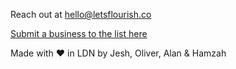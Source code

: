 <footer class="footer text-white bg-dark py-3 ">
  <div class="container ">
    <div class="row align-items-center ">
      <div class="col-12 text-center ">
				<p>Reach out at <a href="mailto:hello@letsflourish.co">hello@letsflourish.co</a></p>
        <a href="https://www.instagram.com/letsflourishldn/"><i class="fab fa-instagram fa-2x"></i></a>
				<p><a href="https://docs.google.com/forms/d/e/1FAIpQLSePTw6SCO9HeB23fuYvb3b3oaCNBMTkIcnJBEnMTNMLVnWzUA/viewform">Submit a business to the list here</a></p>
				<p>Made with ❤️ in LDN by Jesh, Oliver, Alan & Hamzah</p>
      </div>
    </div>
  </div>
</footer>